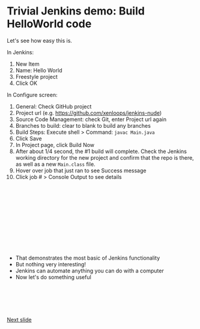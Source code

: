 # Trivial Jenkins demo: Build HelloWorld code

Let's see how easy this is.

In Jenkins:
1. New Item
2. Name: Hello World
3. Freestyle project
4. Click OK

In Configure screen:
1. General: Check GitHub project
2. Project url (e.g. https://github.com/xenloops/jenkins-nude)
3. Source Code Management: check Git, enter Project url again
4. Branches to build: clear to blank to build any branches
5. Build Steps: Execute shell > Command: ```javac Main.java```
6. Click Save
7. In Project page, click Build Now
8. After about 1/4 second, the #1 build will complete. Check the Jenkins working directory for the new project and confirm that the repo is there, as well as a new ```Main.class``` file.
9. Hover over job that just ran to see Success message
10. Click job # > Console Output to see details

<br /><br /><br /><br /><br /><br /><br /><br /><br /><br />

* That demonstrates the most basic of Jenkins functionality
* But nothing very interesting!
* Jenkins can automate anything you can do with a computer
* Now let's do something useful

<br /><br /><br /><br />

[Next slide](sca.md)
